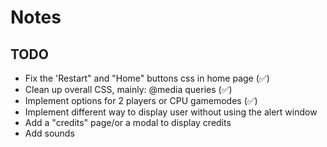 # Notes

## TODO

- Fix the 'Restart" and "Home" buttons css in home page (✅) 
- Clean up overall CSS, mainly: @media queries (✅)
- Implement options for 2 players or CPU gamemodes (✅)
- Implement different way to display user without using the alert window
- Add a "credits" page/or a modal to display credits
- Add sounds